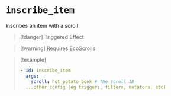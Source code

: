 # `inscribe_item`

Inscribes an item with a scroll

> [!danger] Triggered Effect

> [!warning] Requires EcoScrolls

> [!example]
> ```yaml
> - id: inscribe_item
>   args:
>     scroll: hot_potato_book # The scroll ID
>   ...other config (eg triggers, filters, mutators, etc)
> ```

